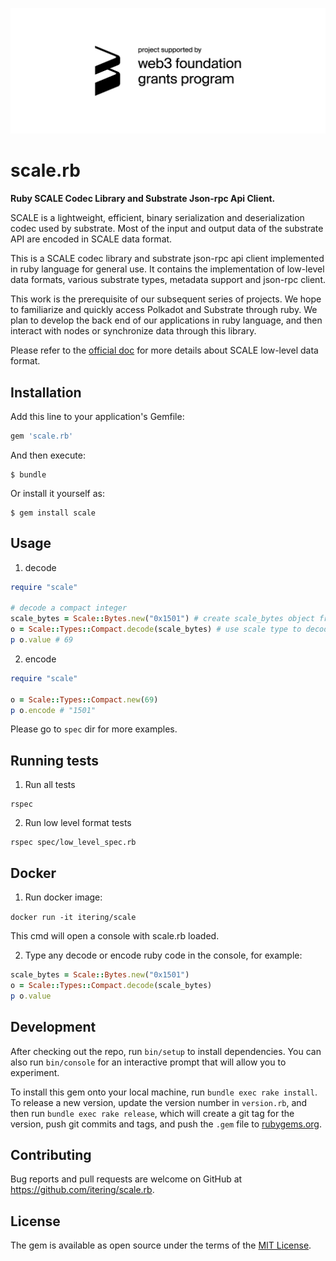 ![grants_badge](./grants_badge.png)

# scale.rb

**Ruby SCALE Codec Library and Substrate Json-rpc Api Client.**

SCALE is a lightweight, efficient, binary serialization and deserialization codec used by substrate. Most of the input and output data of the substrate API are encoded in SCALE data format. 

This is a SCALE codec library and substrate json-rpc api client implemented in ruby language for general use. It contains the implementation of low-level data formats, various substrate types, metadata support and json-rpc client.

This work is the prerequisite of our subsequent series of projects. We hope to familiarize and quickly access Polkadot and Substrate through ruby. We plan to develop the back end of our applications in ruby language, and then interact with nodes or synchronize data through this library.

Please refer to the [official doc](https://substrate.dev/docs/en/overview/low-level-data-format) for more details about SCALE low-level data format.

## Installation

Add this line to your application's Gemfile:

```ruby
gem 'scale.rb'
```

And then execute:

    $ bundle

Or install it yourself as:

    $ gem install scale

## Usage

1. decode

```ruby
require "scale"

# decode a compact integer
scale_bytes = Scale::Bytes.new("0x1501") # create scale_bytes object from scale encoded hex string
o = Scale::Types::Compact.decode(scale_bytes) # use scale type to decode scale_bytes object
p o.value # 69
```

2. encode

```ruby
require "scale"

o = Scale::Types::Compact.new(69)
p o.encode # "1501"
```
Please go to `spec` dir for more examples.

## Running tests

1. Run all tests

```
rspec
```

2. Run low level format tests

```
rspec spec/low_level_spec.rb
```


## Docker

1. Run docker image:

`docker run -it itering/scale`

This cmd will open a console with scale.rb loaded. 

2. Type any decode or encode ruby code in the console, for example:

```ruby
scale_bytes = Scale::Bytes.new("0x1501")
o = Scale::Types::Compact.decode(scale_bytes)
p o.value
```


## Development

After checking out the repo, run `bin/setup` to install dependencies. You can also run `bin/console` for an interactive prompt that will allow you to experiment.

To install this gem onto your local machine, run `bundle exec rake install`. To release a new version, update the version number in `version.rb`, and then run `bundle exec rake release`, which will create a git tag for the version, push git commits and tags, and push the `.gem` file to [rubygems.org](https://rubygems.org).

## Contributing

Bug reports and pull requests are welcome on GitHub at https://github.com/itering/scale.rb.

## License

The gem is available as open source under the terms of the [MIT License](https://opensource.org/licenses/MIT).
